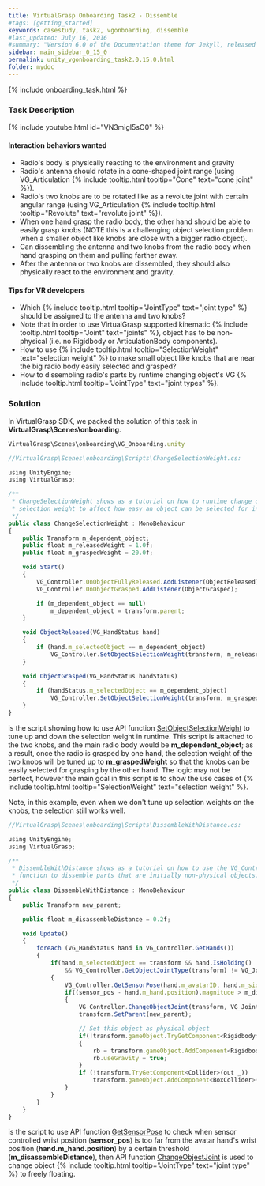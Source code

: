```yaml
---
title: VirtualGrasp Onboarding Task2 - Dissemble
#tags: [getting_started]
keywords: casestudy, task2, vgonboarding, dissemble
#last_updated: July 16, 2016
#summary: "Version 6.0 of the Documentation theme for Jekyll, released July 4, 2016, implements relative links so you can view the files offline or on any server without configuring urls and baseurls. Additionally, you can store pages in subdirectories. Templates for alerts and images are available."
sidebar: main_sidebar_0_15_0
permalink: unity_vgonboarding_task2.0.15.0.html
folder: mydoc
---
```


{% include onboarding_task.html %}

### Task Description

<!--{% include youtube.html id="x9emKcJleCk" %}-->

{% include youtube.html id="VN3migI5sO0" %}

#### Interaction behaviors wanted

* Radio's body is physically reacting to the environment and gravity
* Radio's antenna should rotate in a cone-shaped joint range (using VG_Articulation {% include tooltip.html tooltip="Cone" text="cone joint" %}).
* Radio's two knobs are to be rotated like as a revolute joint with certain angular range (using VG_Articulation {% include tooltip.html tooltip="Revolute" text="revolute joint" %}).
* When one hand grasp the radio body, the other hand should be able to easily grasp knobs (NOTE this is a challenging object selection problem when a smaller object like knobs are close with a bigger radio object).  
* Can dissembling the antenna and two knobs from the radio body when hand grasping on them and pulling farther away. 
* After the antenna or two knobs are dissembled, they should also physically react to the environment and gravity.

#### Tips for VR developers

* Which {% include tooltip.html tooltip="JointType" text="joint type" %} should be assigned to the antenna and two knobs?
* Note that in order to use VirtualGrasp supported kinematic {% include tooltip.html tooltip="Joint" text="joints" %}, object has to be non-physical (i.e. no Rigidbody or ArticulationBody components).
* How to use {% include tooltip.html tooltip="SelectionWeight" text="selection weight" %} to make small object like knobs that are near the big radio body easily selected and grasped?
* How to dissembling radio's parts by runtime changing object's VG {% include tooltip.html tooltip="JointType" text="joint types" %}. 

### Solution

In VirtualGrasp SDK, we packed the solution of this task in **VirtualGrasp\Scenes\onboarding**.

```js
VirtualGrasp\Scenes\onboarding\VG_Onboarding.unity
````

```js
//VirtualGrasp\Scenes\onboarding\Scripts\ChangeSelectionWeight.cs:

using UnityEngine;
using VirtualGrasp;

/** 
 * ChangeSelectionWeight shows as a tutorial on how to runtime change object
 * selection weight to affect how easy an object can be selected for interaction with VG.
 */
public class ChangeSelectionWeight : MonoBehaviour
{
    public Transform m_dependent_object;
    public float m_releasedWeight = 1.0f;
    public float m_graspedWeight = 20.0f;

    void Start()
    {
        VG_Controller.OnObjectFullyReleased.AddListener(ObjectReleased);
        VG_Controller.OnObjectGrasped.AddListener(ObjectGrasped);

        if (m_dependent_object == null)
            m_dependent_object = transform.parent;
    }

    void ObjectReleased(VG_HandStatus hand)
    {
        if (hand.m_selectedObject == m_dependent_object)
            VG_Controller.SetObjectSelectionWeight(transform, m_releasedWeight);
    }

    void ObjectGrasped(VG_HandStatus handStatus)
    {
        if (handStatus.m_selectedObject == m_dependent_object)
            VG_Controller.SetObjectSelectionWeight(transform, m_graspedWeight);        
    }
}

````
is the script showing how to use API function 
[SetObjectSelectionWeight](virtualgrasp_unityapi.0.15.0.html#setobjectselectionweight) to tune up and down the selection weight in runtime. 
This script is attached to the two knobs, and the main radio body would be **m_dependent_object**; as a result, once the radio is grasped by one hand, the selection weight of the two knobs will be tuned up to **m_graspedWeight** so that the knobs can be easily selected for grasping by the other hand. The logic may not be perfect, however the main goal in this script is to show the use cases of {% include tooltip.html tooltip="SelectionWeight" text="selection weight" %}.

Note, in this example, even when we don't tune up selection weights on the knobs, the selection still works well. 

```js
//VirtualGrasp\Scenes\onboarding\Scripts\DissembleWithDistance.cs:

using UnityEngine;
using VirtualGrasp;

/** 
 * DissembleWithDistance shows as a tutorial on how to use the VG_Controller.ChangeObjectJoint
 * function to dissemble parts that are initially non-physical objects.
 */
public class DissembleWithDistance : MonoBehaviour
{
    public Transform new_parent;

    public float m_disassembleDistance = 0.2f;

    void Update()
    {        
        foreach (VG_HandStatus hand in VG_Controller.GetHands())
        {
            if(hand.m_selectedObject == transform && hand.IsHolding()
                && VG_Controller.GetObjectJointType(transform) != VG_JointType.FLOATING)
            {
                VG_Controller.GetSensorPose(hand.m_avatarID, hand.m_side, out Vector3 sensor_pos, out Quaternion sensor_rot);
                if((sensor_pos - hand.m_hand.position).magnitude > m_disassembleDistance)
                {
                    VG_Controller.ChangeObjectJoint(transform, VG_JointType.FLOATING);
                    transform.SetParent(new_parent);

                    // Set this object as physical object
                    if(!transform.gameObject.TryGetComponent<Rigidbody>(out Rigidbody rb))
                    {
                        rb = transform.gameObject.AddComponent<Rigidbody>();
                        rb.useGravity = true;
                    }
                    if (!transform.TryGetComponent<Collider>(out _))
                        transform.gameObject.AddComponent<BoxCollider>();
                }
            }
        }
    }
}

````
is the script to use API function [GetSensorPose](virtualgrasp_unityapi.0.15.0.html#getsensorpose) to check when sensor controlled wrist position (**sensor_pos**) is too far from the avatar hand's wrist position (**hand.m_hand.position**) by a certain threshold (**m_disassembleDistance**), then API function [ChangeObjectJoint](virtualgrasp_unityapi.0.15.0.html#changeobjectjoint) is used to change object {% include tooltip.html tooltip="JointType" text="joint type" %} to freely floating.




